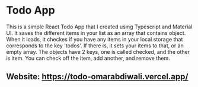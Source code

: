# Todo App

This is a simple React Todo App that I created using Typescript and Material UI. 
It saves the different items in your list as an array that contains object.
When it loads, it checkes if you have any items in your local storage that corresponds 
to the key 'todos'. If there is, it sets your items to that, or an empty array. 
The objects have 2 keys, one is called checked, and the other is item. You can check off 
the item, add another, and remove them.


## Website: https://todo-omarabdiwali.vercel.app/

